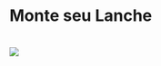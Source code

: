 <h1> Monte seu Lanche <h1>

<img src=”![exemploLanche](https://user-images.githubusercontent.com/55213032/163741269-4f829efb-2524-45d6-a747-eda3d0c6c92a.png)”>

